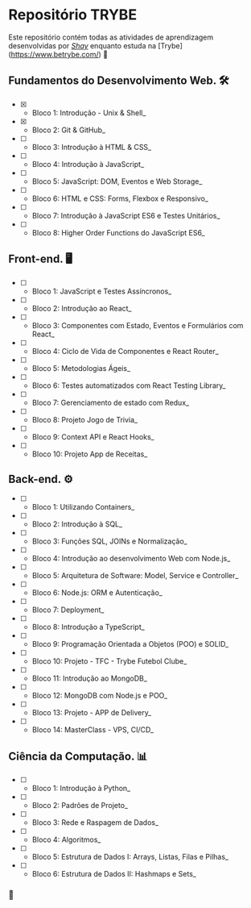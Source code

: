 # Repositório TRYBE

Este repositório contém todas as atividades de aprendizagem desenvolvidas por _[Shay](https://www.linkedin.com/in/shaylopes/)_ enquanto estuda na [Trybe] (https://www.betrybe.com/) :rocket:


## Fundamentos do Desenvolvimento Web.  🛠

- [x] - Bloco 1: Introdução - Unix & Shell_
- [x] - Bloco 2: Git & GitHub_
- [ ] - Bloco 3: Introdução à HTML & CSS_
- [ ] - Bloco 4: Introdução à JavaScript_
- [ ] - Bloco 5: JavaScript: DOM, Eventos e Web Storage_
- [ ] - Bloco 6: HTML e CSS: Forms, Flexbox e Responsivo_
- [ ] - Bloco 7: Introdução à JavaScript ES6 e Testes Unitários_
- [ ] - Bloco 8: Higher Order Functions do JavaScript ES6_

## Front-end.  🖥

- [ ] - Bloco 1: JavaScript e Testes Assíncronos_
- [ ] - Bloco 2: Introdução ao React_
- [ ] - Bloco 3: Componentes com Estado, Eventos e Formulários com React_
- [ ] - Bloco 4: Ciclo de Vida de Componentes e React Router_
- [ ] - Bloco 5: Metodologias Ágeis_
- [ ] - Bloco 6: Testes automatizados com React Testing Library_
- [ ] - Bloco 7: Gerenciamento de estado com Redux_
- [ ] - Bloco 8: Projeto Jogo de Trivia_
- [ ] - Bloco 9: Context API e React Hooks_
- [ ] - Bloco 10: Projeto App de Receitas_

## Back-end.  ⚙️

- [ ] - Bloco 1: Utilizando Containers_
- [ ] - Bloco 2: Introdução à SQL_
- [ ] - Bloco 3: Funções SQL, JOINs e Normalização_
- [ ] - Bloco 4: Introdução ao desenvolvimento Web com Node.js_
- [ ] - Bloco 5: Arquitetura de Software: Model, Service e Controller_
- [ ] - Bloco 6: Node.js: ORM e Autenticação_
- [ ] - Bloco 7: Deployment_
- [ ] - Bloco 8: Introdução a TypeScript_
- [ ] - Bloco 9: Programação Orientada a Objetos (POO) e SOLID_
- [ ] - Bloco 10: Projeto - TFC - Trybe Futebol Clube_
- [ ] - Bloco 11: Introdução ao MongoDB_
- [ ] - Bloco 12: MongoDB com Node.js e POO_
- [ ] - Bloco 13: Projeto - APP de Delivery_
- [ ] - Bloco 14: MasterClass - VPS, CI/CD_

## Ciência da Computação.  📊

- [ ] - Bloco 1: Introdução à Python_
- [ ] - Bloco 2: Padrões de Projeto_
- [ ] - Bloco 3: Rede e Raspagem de Dados_
- [ ] - Bloco 4: Algoritmos_
- [ ] - Bloco 5: Estrutura de Dados I: Arrays, Listas, Filas e Pilhas_
- [ ] - Bloco 6: Estrutura de Dados II: Hashmaps e Sets_

### :rocket:

